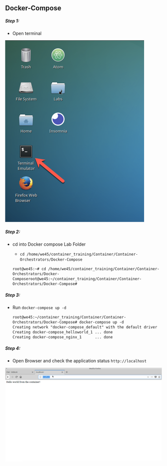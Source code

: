 ## Docker-Compose

##### Step 1:
* Open terminal

![](img/Open-Terminal.png)

##### Step 2:
* cd into Docker compose Lab Folder
    * `cd /home/we45/container_training/Container/Container-Orchestrators/Docker-Compose`
    
    ```commandline
    root@we45:~# cd /home/we45/container_training/Container/Container-Orchestrators/Docker-Composeroot@we45:~/container_training/Container/Container-Orchestrators/Docker-Compose#
    
    ```
    
##### Step 3:
* Run `docker-compose up -d`

    ```commandline
    root@we45:~/container_training/Container/Container-Orchestrators/Docker-Compose# docker-compose up -d
    Creating network "docker-compose_default" with the default driver
    Creating docker-compose_helloworld_1 ... done
    Creating docker-compose_nginx_1      ... done
    ```

##### Step 4:
* Open Browser and check the application status `http://localhost`

![](img/app-status.png)
